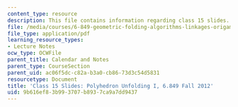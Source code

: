```yaml
---
content_type: resource
description: This file contains information regarding class 15 slides.
file: /media/courses/6-849-geometric-folding-algorithms-linkages-origami-polyhedra-fall-2012/9b616ef83b993707b8937ca9a7dd9437_MIT6_849F12_slidesC15.pdf
file_type: application/pdf
learning_resource_types:
- Lecture Notes
ocw_type: OCWFile
parent_title: Calendar and Notes
parent_type: CourseSection
parent_uid: ac06f5dc-c82a-b3a0-cb86-73d3c54d5831
resourcetype: Document
title: 'Class 15 Slides: Polyhedron Unfolding I, 6.849 Fall 2012'
uid: 9b616ef8-3b99-3707-b893-7ca9a7dd9437
---
```


